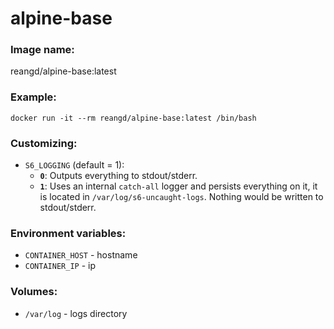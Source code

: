 alpine-base
===


### Image name:
reangd/alpine-base:latest


### Example:
```
docker run -it --rm reangd/alpine-base:latest /bin/bash
```


### Customizing:
* `S6_LOGGING` (default = 1): 
  * **`0`**: Outputs everything to stdout/stderr.
  * **`1`**: Uses an internal `catch-all` logger and persists everything on it, it is located in `/var/log/s6-uncaught-logs`. Nothing would be written to stdout/stderr.


### Environment variables:
* `CONTAINER_HOST` - hostname
* `CONTAINER_IP` - ip


### Volumes:
* `/var/log` - logs directory